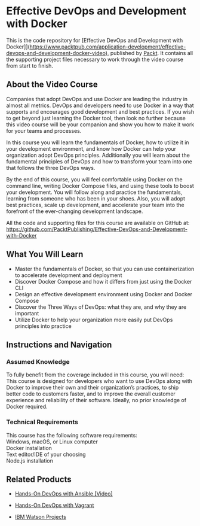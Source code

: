 # Effective DevOps and Development with Docker
This is the code repository for [Effective DevOps and Development with Docker]](https://www.packtpub.com/application-development/effective-devops-and-development-docker-video), published by [Packt](https://www.packtpub.com/?utm_source=github). It contains all the supporting project files necessary to work through the video course from start to finish.
## About the Video Course
Companies that adopt DevOps and use Docker are leading the industry in almost all metrics. DevOps and developers need to use Docker in a way that supports and encourages good 
development and best practices. If you wish to get beyond just learning the Docker tool, then look no further because this video course will be your companion and show you how 
to make it work for your teams and processes. 

In this course you will learn the fundamentals of Docker, how to utilize it in your development environment, and know how Docker can help your organization adopt DevOps principles. 
 Additionally you will learn about the fundamental principles of DevOps and how to transform your team into one that follows the three DevOps ways.

By the end of this course, you will feel comfortable using Docker on the command line, writing Docker Compose files, and using these tools to boost your development.
 You will follow along and practice the fundamentals, learning from someone who has been in your shoes. Also, you will adopt best practices, scale up development, and accelerate your team into the forefront of the ever-changing development landscape. 

All the code and supporting files for this course are available on GitHub at:
https://github.com/PacktPublishing/Effective-DevOps-and-Development-with-Docker

<H2>What You Will Learn</H2>
<DIV class=book-info-will-learn-text>
<UL>
<LI> Master the fundamentals of Docker, so that you can use containerization to accelerate development and deployment
<LI> Discover Docker Compose and how it differs from just using the Docker CLI
<LI> Design an effective development environment using Docker and Docker Compose
<LI> Discover the Three Ways of DevOps: what they are, and why they are important
<LI> Utilize Docker to help your organization more easily put DevOps principles into practice
</LI></UL></DIV>

## Instructions and Navigation
### Assumed Knowledge
To fully benefit from the coverage included in this course, you will need:<br/>
This course is designed for developers who want to use DevOps along with Docker to improve their own and their organization’s practices, to ship better code to customers faster, 
and to improve the overall customer experience and reliability of their software. Ideally, no prior knowledge of Docker required.
### Technical Requirements
This course has the following software requirements:<br/>
Windows, macOS, or Linux computer<br/>
Docker installation<br/>
Text editor/IDE of your choosing<br/>
Node.js installation<br/>




## Related Products
* [Hands-On DevOps with Ansible [Video]](https://www.packtpub.com/virtualization-and-cloud/hands-devops-ansible-video)

* [Hands-On DevOps with Vagrant](https://www.packtpub.com/virtualization-and-cloud/hands-devops-vagrant)

* [IBM Watson Projects](https://www.packtpub.com/big-data-and-business-intelligence/ibm-watson-projects)

